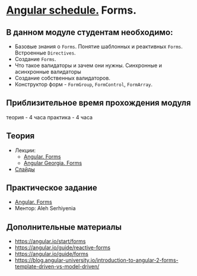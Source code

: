 # [Angular schedule.](../../) Forms.

## В данном модуле студентам необходимо:

- Базовые знания о `Forms`. Понятие шаблонных и реактивных `Forms`. Встроенные `Directives`.
- Создание `Forms`.
- Что такое валидаторы и зачем они нужны. Синхронные и асинхронные валидаторы
- Создание собственных валидаторов.
- Конструктор форм - `FormGroup`, `FormControl`, `FormArray`.

## Приблизительное время прохождения модуля

теория - 4 часа
практика - 4 часа

## Теория

- Лекции:
  - [Angular. Forms](https://www.youtube.com/watch?v=t6kyXkl5qNw)
  - [Angular Georgia. Forms](https://www.youtube.com/watch?v=I_1fm5wx7_4)
- [Слайды](https://slides.com/pavelrazuvalau/angular-forms)

## Практическое задание
- [Angular. Forms]()
- Ментор: Aleh Serhiyenia

## Дополнительные материалы

- https://angular.io/start/forms
- https://angular.io/guide/reactive-forms
- https://angular.io/guide/forms
- https://blog.angular-university.io/introduction-to-angular-2-forms-template-driven-vs-model-driven/
